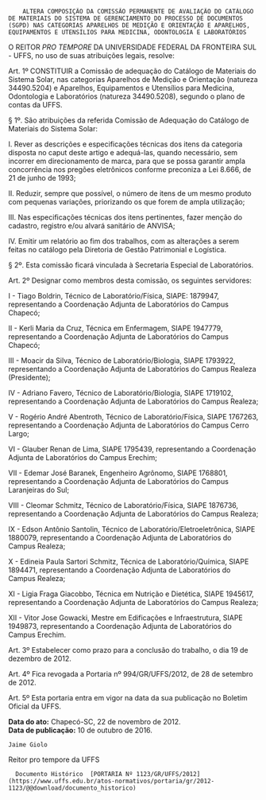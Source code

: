         ALTERA COMPOSIÇÃO DA COMISSÃO PERMANENTE DE AVALIAÇÃO DO CATÁLOGO DE MATERIAIS DO SISTEMA DE GERENCIAMENTO DO PROCESSO DE DOCUMENTOS (SGPD) NAS CATEGORIAS APARELHOS DE MEDIÇÃO E ORIENTAÇÃO E APARELHOS, EQUIPAMENTOS E UTENSÍLIOS PARA MEDICINA, ODONTOLOGIA E LABORATÓRIOS  

O REITOR *PRO TEMPORE* DA UNIVERSIDADE FEDERAL DA FRONTEIRA SUL - UFFS, no uso de suas atribuições legais, resolve:

 Art. 1º CONSTITUIR a Comissão de adequação do Catálogo de Materiais do Sistema Solar, nas categorias Aparelhos de Medição e Orientação (natureza 34490.5204) e Aparelhos, Equipamentos e Utensílios para Medicina, Odontologia e Laboratórios (natureza 34490.5208), segundo o plano de contas da UFFS.

 § 1º. São atribuições da referida Comissão de Adequação do Catálogo de Materiais do Sistema Solar:

 I. Rever as descrições e especificações técnicas dos itens da categoria disposta no caput deste artigo e adequá-las, quando necessário, sem incorrer em direcionamento de marca, para que se possa garantir ampla concorrência nos pregões eletrônicos conforme preconiza a Lei 8.666, de 21 de junho de 1993;

 II. Reduzir, sempre que possível, o número de itens de um mesmo produto com pequenas variações, priorizando os que forem de ampla utilização;

 III. Nas especificações técnicas dos itens pertinentes, fazer menção do cadastro, registro e/ou alvará sanitário de ANVISA;

 IV. Emitir um relatório ao fim dos trabalhos, com as alterações a serem feitas no catálogo pela Diretoria de Gestão Patrimonial e Logística.

 § 2º. Esta comissão ficará vinculada à Secretaria Especial de Laboratórios.

 Art. 2º Designar como membros desta comissão, os seguintes servidores:

 I - Tiago Boldrin, Técnico de Laboratório/Física, SIAPE: 1879947, representando a Coordenação Adjunta de Laboratórios do Campus Chapecó;

 II - Kerli Maria da Cruz, Técnica em Enfermagem, SIAPE 1947779, representando a Coordenação Adjunta de Laboratórios do Campus Chapecó;

 III - Moacir da Silva, Técnico de Laboratório/Biologia, SIAPE 1793922, representando a Coordenação Adjunta de Laboratórios do Campus Realeza (Presidente);

 IV - Adriano Favero, Técnico de Laboratório/Biologia, SIAPE 1719102, representando a Coordenação Adjunta de Laboratórios do Campus Realeza;

 V - Rogério André Abentroth, Técnico de Laboratório/Física, SIAPE 1767263, representando a Coordenação Adjunta de Laboratórios do Campus Cerro Largo;

 VI - Glauber Renan de Lima, SIAPE 1795439, representando a Coordenação Adjunta de Laboratórios do Campus Erechim;

 VII - Edemar José Baranek, Engenheiro Agrônomo, SIAPE 1768801, representando a Coordenação Adjunta de Laboratórios do Campus Laranjeiras do Sul;

 VIII - Cleomar Schmitz, Técnico de Laboratório/Física, SIAPE 1876736, representando a Coordenação Adjunta de Laboratórios do Campus Realeza;

 IX - Edson Antônio Santolin, Técnico de Laboratório/Eletroeletrônica, SIAPE 1880079, representando a Coordenação Adjunta de Laboratórios do Campus Realeza;

 X - Edineia Paula Sartori Schmitz, Técnica de Laboratório/Química, SIAPE 1894471, representando a Coordenação Adjunta de Laboratórios do Campus Realeza;

 XI - Ligia Fraga Giacobbo, Técnica em Nutrição e Dietética, SIAPE 1945617, representando a Coordenação Adjunta de Laboratórios do Campus Realeza;

 XII - Vitor Jose Gowacki, Mestre em Edificações e Infraestrutura, SIAPE 1949873, representando a Coordenação Adjunta de Laboratórios do Campus Erechim.

 Art. 3º Estabelecer como prazo para a conclusão do trabalho, o dia 19 de dezembro de 2012.

 Art. 4º Fica revogada a Portaria nº 994/GR/UFFS/2012, de 28 de setembro de 2012.

 Art. 5º Esta portaria entra em vigor na data da sua publicação no Boletim Oficial da UFFS.

  

   **Data do ato:** Chapecó-SC, 22 de novembro de 2012.   
 **Data de publicação:**  10 de outubro de 2016. 

    Jaime Giolo   
 Reitor pro tempore da UFFS 

      Documento Histórico  [PORTARIA Nº 1123/GR/UFFS/2012](https://www.uffs.edu.br/atos-normativos/portaria/gr/2012-1123/@@download/documento_historico)     
      